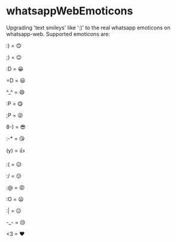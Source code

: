 # whatsappWebEmoticons

Upgrading 'text smileys' like ':)' to the real whatsapp emoticons on whatsapp-web.
Supported emoticons are:

:)  = 😊

;)  = 😉

:D  = 😀

=D  = 😃

^_^ = 😄

:P  = 😋

;P  = 😜

8-) = 😎

:-* = 😘

(y) = 👍

:(  = 😥

:/  = 😕

:@  = 😡

:O  = 😦

:|  = 😐

-_- = 😒

<3 = ❤
